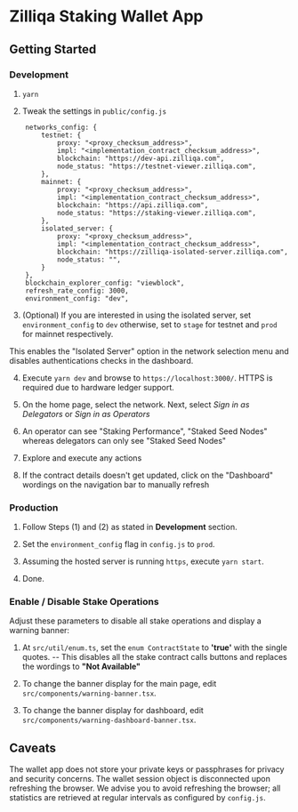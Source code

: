 # Zilliqa Staking Wallet App

## Getting Started


### Development
1. `yarn`

2. Tweak the settings in `public/config.js`
```
    networks_config: {
        testnet: {
            proxy: "<proxy_checksum_address>",
            impl: "<implementation_contract_checksum_address>",
            blockchain: "https://dev-api.zilliqa.com",
            node_status: "https://testnet-viewer.zilliqa.com",
        },
        mainnet: {
            proxy: "<proxy_checksum_address>",
            impl: "<implementation_contract_checksum_address>",
            blockchain: "https://api.zilliqa.com",
            node_status: "https://staking-viewer.zilliqa.com",
        },
        isolated_server: {
            proxy: "<proxy_checksum_address>",
            impl: "<implementation_contract_checksum_address>",
            blockchain: "https://zilliqa-isolated-server.zilliqa.com",
            node_status: "",
        }
    },
    blockchain_explorer_config: "viewblock",
    refresh_rate_config: 3000,
    environment_config: "dev",
``` 

3. (Optional) If you are interested in using the isolated server, set `environment_config` to `dev` otherwise, set to `stage` for testnet and `prod` for mainnet respectively.

This enables the "Isolated Server" option in the network selection menu and disables authentications checks in the dashboard.

4. Execute `yarn dev` and browse to `https://localhost:3000/`. HTTPS is required due to hardware ledger support.

5. On the home page, select the network. Next, select _Sign in as Delegators_ or _Sign in as Operators_

6. An operator can see "Staking Performance", "Staked Seed Nodes" whereas delegators can only see "Staked Seed Nodes"

7. Explore and execute any actions

8. If the contract details doesn't get updated, click on the "Dashboard" wordings on the navigation bar to manually refresh


### Production

1. Follow Steps (1) and (2) as stated in **Development** section.

2. Set the `environment_config` flag in `config.js` to `prod`.

3. Assuming the hosted server is running `https`, execute `yarn start`.

4. Done.


### Enable / Disable Stake Operations
Adjust these parameters to disable all stake operations and display a warning banner:

1. At `src/util/enum.ts`, set the `enum ContractState` to **'true'** with the single quotes.
-- This disables all the stake contract calls buttons and replaces the wordings to **"Not Available"**

2. To change the banner display for the main page, edit `src/components/warning-banner.tsx`.

3. To change the banner display for dashboard, edit `src/components/warning-dashboard-banner.tsx`.


## Caveats
The wallet app does not store your private keys or passphrases for privacy and security concerns. The wallet session object is disconnected upon refreshing the browser. We advise you to avoid refreshing the browser; all statistics are retrieved at regular intervals as configured by `config.js`.

